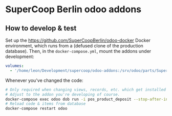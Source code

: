 # SuperCoop Berlin odoo addons

## How to develop & test

Set up the https://github.com/SuperCoopBerlin/odoo-docker Docker environment, which runs from a (defused clone of the production database). Then, in the `docker-compose.yml`, mount the addons under development:

```yml
volumes:
  - '/home/leon/Development/supercoop/odoo-addons:/srv/odoo/parts/SuperCoopBerlin/odoo-addons:ro'
```

Whenever you've changed the code:

```bash
# Only required when changing views, records, etc. which get installed to and run from the database
# Adjust to the addon you're developing of course.
docker-compose exec odoo dob run -i pos_product_deposit --stop-after-init
# Reload code & items from database
docker-compose restart odoo
```
